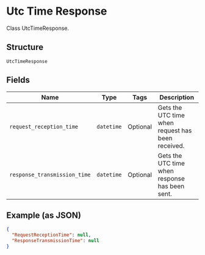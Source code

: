 
# Utc Time Response

Class UtcTimeResponse.

## Structure

`UtcTimeResponse`

## Fields

| Name | Type | Tags | Description |
|  --- | --- | --- | --- |
| `request_reception_time` | `datetime` | Optional | Gets the UTC time when request has been received. |
| `response_transmission_time` | `datetime` | Optional | Gets the UTC time when response has been sent. |

## Example (as JSON)

```json
{
  "RequestReceptionTime": null,
  "ResponseTransmissionTime": null
}
```

